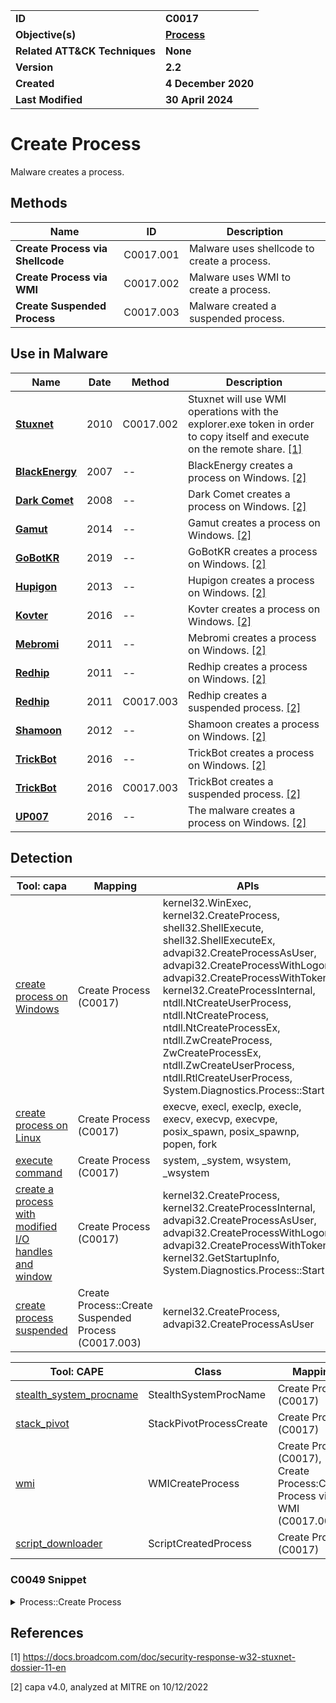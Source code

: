 <table>
<tr>
<td><b>ID</b></td>
<td><b>C0017</b></td>
</tr>
<tr>
<td><b>Objective(s)</b></td>
<td><b><a href="../process">Process</a></b></td>
</tr>
<tr>
<td><b>Related ATT&CK Techniques</b></td>
<td><b>None</b></td>
</tr>
<tr>
<td><b>Version</b></td>
<td><b>2.2</b></td>
</tr>
<tr>
<td><b>Created</b></td>
<td><b>4 December 2020</b></td>
</tr>
<tr>
<td><b>Last Modified</b></td>
<td><b>30 April 2024</b></td>
</tr>
</table>


# Create Process

Malware creates a process. 

## Methods

|Name|ID|Description|
|---|---|---|
|**Create Process via Shellcode**|C0017.001|Malware uses shellcode to create a process.|
|**Create Process via WMI**|C0017.002|Malware uses WMI to create a process.|
|**Create Suspended Process**|C0017.003|Malware created a suspended process.|

## Use in Malware

|Name|Date|Method|Description|
|---|---|---|---|
|[**Stuxnet**](../../xample-malware/stuxnet.md)|2010|C0017.002|Stuxnet will use WMI operations with the explorer.exe token in order to copy itself and execute on the remote share. [[1]](#1)|
|[**BlackEnergy**](../../xample-malware/blackenergy.md)|2007|--|BlackEnergy creates a process on Windows. [[2]](#2)|
|[**Dark Comet**](../../xample-malware/dark-comet.md)|2008|--|Dark Comet creates a process on Windows. [[2]](#2)|
|[**Gamut**](../../xample-malware/gamut.md)|2014|--|Gamut creates a process on Windows. [[2]](#2)|
|[**GoBotKR**](../../xample-malware/gobotkr.md)|2019|--|GoBotKR creates a process on Windows. [[2]](#2)|
|[**Hupigon**](../../xample-malware/hupigon.md)|2013|--|Hupigon creates a process on Windows. [[2]](#2)|
|[**Kovter**](../../xample-malware/kovter.md)|2016|--|Kovter creates a process on Windows. [[2]](#2)|
|[**Mebromi**](../../xample-malware/mebromi.md)|2011|--|Mebromi creates a process on Windows. [[2]](#2)|
|[**Redhip**](../../xample-malware/redhip.md)|2011|--|Redhip creates a process on Windows. [[2]](#2)|
|[**Redhip**](../../xample-malware/redhip.md)|2011|C0017.003|Redhip creates a suspended process. [[2]](#2)|
|[**Shamoon**](../../xample-malware/shamoon.md)|2012|--|Shamoon creates a process on Windows. [[2]](#2)|
|[**TrickBot**](../../xample-malware/trickbot.md)|2016|--|TrickBot creates a process on Windows. [[2]](#2)|
|[**TrickBot**](../../xample-malware/trickbot.md)|2016|C0017.003|TrickBot creates a suspended process. [[2]](#2)|
|[**UP007**](../../xample-malware/up007.md)|2016|--|The malware creates a process on Windows. [[2]](#2)|

## Detection

|Tool: capa|Mapping|APIs|
|---|---|---|
|[create process on Windows](https://github.com/mandiant/capa-rules/blob/master/host-interaction/process/create/create-process-on-windows.yml)|Create Process (C0017)|kernel32.WinExec, kernel32.CreateProcess, shell32.ShellExecute, shell32.ShellExecuteEx, advapi32.CreateProcessAsUser, advapi32.CreateProcessWithLogon, advapi32.CreateProcessWithToken, kernel32.CreateProcessInternal, ntdll.NtCreateUserProcess, ntdll.NtCreateProcess, ntdll.NtCreateProcessEx, ntdll.ZwCreateProcess, ZwCreateProcessEx, ntdll.ZwCreateUserProcess, ntdll.RtlCreateUserProcess, System.Diagnostics.Process::Start|
|[create process on Linux](https://github.com/mandiant/capa-rules/blob/master/host-interaction/process/create/create-process-on-linux.yml)|Create Process (C0017)|execve, execl, execlp, execle, execv, execvp, execvpe, posix_spawn, posix_spawnp, popen, fork|
|[execute command](https://github.com/mandiant/capa-rules/blob/master/host-interaction/process/create/execute-command.yml)|Create Process (C0017)|system, _system, wsystem, _wsystem|
|[create a process with modified I/O handles and window](https://github.com/mandiant/capa-rules/blob/master/host-interaction/process/create/create-a-process-with-modified-io-handles-and-window.yml)|Create Process (C0017)|kernel32.CreateProcess, kernel32.CreateProcessInternal, advapi32.CreateProcessAsUser, advapi32.CreateProcessWithLogon, advapi32.CreateProcessWithToken, kernel32.GetStartupInfo, System.Diagnostics.Process::Start|
|[create process suspended](https://github.com/mandiant/capa-rules/blob/master/host-interaction/process/create/create-process-suspended.yml)|Create Process::Create Suspended Process (C0017.003)|kernel32.CreateProcess, advapi32.CreateProcessAsUser|

|Tool: CAPE|Class|Mapping|APIs|
|---|---|---|---|
|[stealth_system_procname](https://github.com/CAPESandbox/community/tree/master/modules/signatures/windows/stealth_system_procname.py)|StealthSystemProcName|Create Process (C0017)|ShellExecuteExW, CreateProcessInternalW|
|[stack_pivot](https://github.com/CAPESandbox/community/tree/master/modules/signatures/windows/stack_pivot.py)|StackPivotProcessCreate|Create Process (C0017)|CreateProcessInternalW,  NtCreateUserProcess|
|[wmi](https://github.com/CAPESandbox/community/tree/master/modules/signatures/windows/wmi.py)|WMICreateProcess|Create Process (C0017), Create Process:Create Process via WMI (C0017.002)| CreateProcessInternalW, NtCreateUserProcess|
|[script_downloader](https://github.com/CAPESandbox/community/tree/master/modules/signatures/windows/script_downloader.py)|ScriptCreatedProcess|Create Process (C0017)|CreateProcessInternalW, NtCreateUserProcess|

### C0049 Snippet
<details>
<summary> Process::Create Process </summary>
SHA256: 465d3aac3ca4daa9ad4de04fcb999f358396efd7abceed9701c9c28c23c126db
Location: 0x458C26
<pre>
lea     param_1, [ebp + 0xfffffeb0]
push    param_1 ; pointer to PROCESS_INFORMATION struct to hold information about the new process
lea     param_1, [ebp + 0xfffffec0]
push    param_1 ; pointer to STARTUPINFO struct
push    0x0     ; path to directory for new process -- if null, use same directory as calling process
push    0x0     ; environment block for new process -- if null, use the calling process's environment block
push    0x4     ; process creation flags (CREATE_SUSPENDED in this case)
push    0x0     ; if heritable handles in the calling process should be inherited by the new process.  If false, inheritance will not occur.
push    0x0     ; security attributes for new process.  If null, child processes cannot inherit thread running new process
push    0x0     ; security attributes for new process.  If null, child processes cannot inherit handle for new process
mov     param_1, dword ptr [ebp + local_8]
call    FUN_00404dfc
push    param_1 ; command line for new process to execute
push    0x0     ; application name to be executed.  If null, use command line provided in another argument
call    KERNEL32.DLL::CreateProcessA    ; Call Windows API function to create new process
</pre>
</details>

## References

<a name="1">[1]</a> https://docs.broadcom.com/doc/security-response-w32-stuxnet-dossier-11-en

<a name="2">[2]</a> capa v4.0, analyzed at MITRE on 10/12/2022


